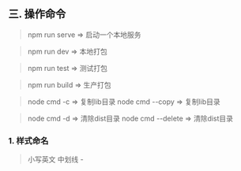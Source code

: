 
## 三. 操作命令

> npm run serve => 启动一个本地服务

> npm run dev   => 本地打包

> npm run test  => 测试打包

> npm run build => 生产打包

> node cmd -c                       =>  复制lib目录
> node cmd --copy                   =>  复制lib目录

> node cmd -d                       =>  清除dist目录
> node cmd --delete                 =>  清除dist目录


### 1. 样式命名

> 小写英文
> 中划线 -


